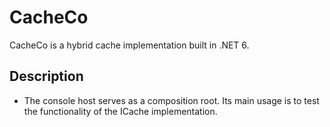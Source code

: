 # CacheCo

CacheCo is a hybrid cache implementation built in .NET 6.

## Description

- The console host serves as a composition root. Its main usage is to test the functionality of the ICache implementation.
